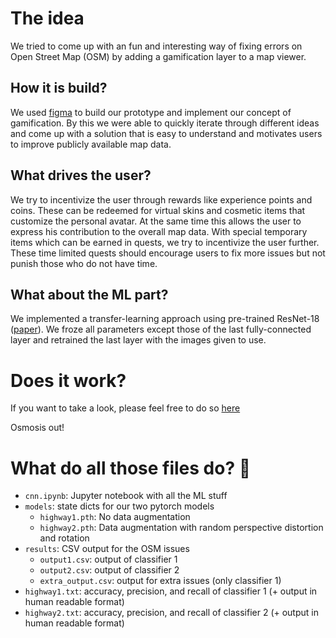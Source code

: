 # The idea
We tried to come up with an fun and interesting way of fixing errors on Open Street Map (OSM) by adding a gamification layer to a map viewer.

## How it is build?
We used [figma](https://www.figma.com/) to build our prototype and implement our concept of gamification. By this we were able to quickly iterate through different ideas and come up with a solution that is easy to understand and motivates users to improve publicly available map data. 

## What drives the user?
We try to incentivize the user through rewards like experience points and coins. These can be redeemed for virtual skins and cosmetic items that customize the personal avatar. At the same time this allows the user to express his contribution to the overall map data. With special temporary items which can be earned in quests, we try to incentivize the user further. These time limited quests should encourage users to fix more issues but not punish those who do not have time.

## What about the ML part?
We implemented a transfer-learning approach using pre-trained ResNet-18 ([paper](https://arxiv.org/pdf/1512.03385.pdf)). We froze all parameters except those of the last fully-connected layer and retrained the last layer with the images given to use.

# Does it work?
If you want to take a look, please feel free to do so [here](https://www.figma.com/proto/i0o68C89lUCs6UbaKo8hmd/Main?node-id=67%3A686&scaling=scale-down&page-id=0%3A1&starting-point-node-id=1%3A22)

Osmosis out!

# What do all those files do? :thinking:

* `cnn.ipynb`: Jupyter notebook with all the ML stuff
* `models`: state dicts for our two pytorch models
    * `highway1.pth`: No data augmentation
    * `highway2.pth`: Data augmentation with random perspective distortion and rotation
* `results`: CSV output for the OSM issues
    * `output1.csv`: output of classifier 1
    * `output2.csv`: output of classifier 2
    * `extra_output.csv`: output for extra issues (only classifier 1)
* `highway1.txt`: accuracy, precision, and recall of classifier 1 (+ output in human readable format)
* `highway2.txt`: accuracy, precision, and recall of classifier 2 (+ output in human readable format)
